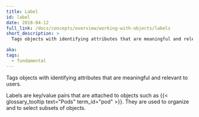 ```yaml
---
title: Label
id: label
date: 2018-04-12
full_link: /docs/concepts/overview/working-with-objects/labels
short_description: >
  Tags objects with identifying attributes that are meaningful and relevant to users.

aka:
tags:
  - fundamental
---
```


Tags objects with identifying attributes that are meaningful and relevant to users.

<!--more-->

Labels are key/value pairs that are attached to objects such as {{< glossary_tooltip text="Pods" term_id="pod" >}}. They are used to organize and to select subsets of objects.

